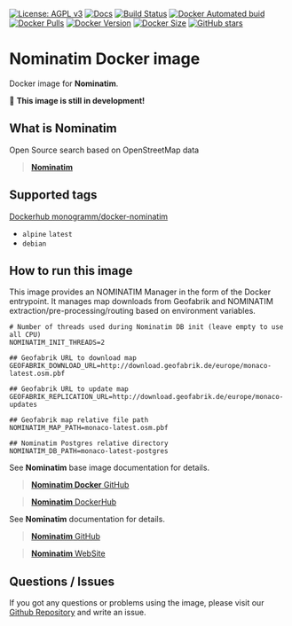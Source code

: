 [![License: AGPL v3][uri_license_image]][uri_license]
[![Docs](https://img.shields.io/badge/Docs-Github%20Pages-blue)](https://monogramm.github.io/docker-nominatim/)
[![Build Status](https://travis-ci.org/Monogramm/docker-nominatim.svg)](https://travis-ci.org/Monogramm/docker-nominatim)
[![Docker Automated buid](https://img.shields.io/docker/cloud/build/monogramm/docker-nominatim.svg)](https://hub.docker.com/r/monogramm/docker-nominatim/)
[![Docker Pulls](https://img.shields.io/docker/pulls/monogramm/docker-nominatim.svg)](https://hub.docker.com/r/monogramm/docker-nominatim/)
[![Docker Version](https://images.microbadger.com/badges/version/monogramm/docker-nominatim.svg)](https://microbadger.com/images/monogramm/docker-nominatim)
[![Docker Size](https://images.microbadger.com/badges/image/monogramm/docker-nominatim.svg)](https://microbadger.com/images/monogramm/docker-nominatim)
[![GitHub stars](https://img.shields.io/github/stars/Monogramm/docker-nominatim?style=social)](https://github.com/Monogramm/docker-nominatim)

# **Nominatim** Docker image

Docker image for **Nominatim**.

:construction: **This image is still in development!**

## What is **Nominatim**

Open Source search based on OpenStreetMap data

> [**Nominatim**](https://nominatim.org/)

## Supported tags

[Dockerhub monogramm/docker-nominatim](https://hub.docker.com/r/monogramm/docker-nominatim/)

-   `alpine` `latest`
-   `debian`

## How to run this image

This image provides an NOMINATIM Manager in the form of the Docker entrypoint.
It manages map downloads from Geofabrik and NOMINATIM extraction/pre-processing/routing based on environment variables.

```shell
# Number of threads used during Nominatim DB init (leave empty to use all CPU)
NOMINATIM_INIT_THREADS=2

## Geofabrik URL to download map
GEOFABRIK_DOWNLOAD_URL=http://download.geofabrik.de/europe/monaco-latest.osm.pbf

## Geofabrik URL to update map
GEOFABRIK_REPLICATION_URL=http://download.geofabrik.de/europe/monaco-updates

## Geofabrik map relative file path
NOMINATIM_MAP_PATH=monaco-latest.osm.pbf

## Nominatim Postgres relative directory
NOMINATIM_DB_PATH=monaco-latest-postgres

```

See **Nominatim** base image documentation for details.

> [**Nominatim Docker** GitHub](https://github.com/mediagis/nominatim-docker)

> [**Nominatim** DockerHub](https://hub.docker.com/r/mediagis/nominatim/)

See **Nominatim** documentation for details.

> [**Nominatim** GitHub](https://github.com/osm-search/Nominatim)

> [**Nominatim** WebSite](https://nominatim.org/)

## Questions / Issues

If you got any questions or problems using the image, please visit our [Github Repository](https://github.com/Monogramm/docker-nominatim) and write an issue.


[uri_license]: http://www.gnu.org/licenses/agpl.html

[uri_license_image]: https://img.shields.io/badge/License-AGPL%20v3-blue.svg
